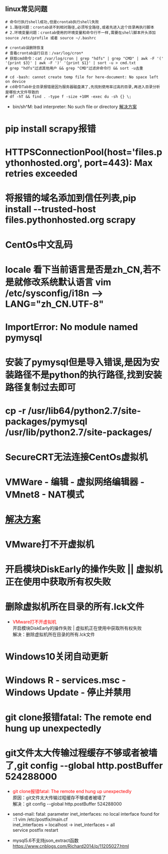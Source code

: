 ## linux常见问题
```shell
# 命令行执行shell成功,但是crontab执行shell失败
# 1.路径问题：crontab读不到相对路径,必须写全路径,或者先进入这个目录再执行脚本  
# 2.环境变量问题：crontab使用的环境变量和命令行不一样,需要在shell脚本开头添加 source /etc/profile 或者 source ~/.bashrc

# crontab误删除恢复
# 查看crontab运行日志：/var/log/cron*
# 获取cmd命令：cat /var/log/cron | grep "hdfs" | grep "CMD" | awk -F '(' '{print $3}' | awk -F ')' '{print $1}' | sort -u > cmd.txt
# grep "hdfs"过滤其他用户 && grep "CMD"过滤非命令行 && sort -u去重

# cd -bash: cannot create temp file for here-document: No space left on device
# cd命令Tab补全目录报错是因为服务器磁盘满了,先找到使用率过高的目录,再进入目录分析是哪些大文件导致的
# df -hT && find . -type f -size +10M -exec du -sh {} \;
```

- bin/sh^M: bad interpreter: No such file or directory
[解决方案](https://www.cnblogs.com/felixzh/p/6108345.html)

# pip install scrapy报错
# HTTPSConnectionPool(host='files.pythonhosted.org', port=443): Max retries exceeded
# 将报错的域名添加到信任列表,pip install --trusted-host files.pythonhosted.org scrapy

# CentOs中文乱码
# locale 看下当前语言是否是zh_CN,若不是就修改系统默认语言 vim /etc/sysconfig/i18n --> LANG="zh_CN.UTF-8"

# ImportError: No module named pymysql
# 安装了pymysql但是导入错误,是因为安装路径不是python的执行路径,找到安装路径复制过去即可
# cp -r /usr/lib64/python2.7/site-packages/pymysql /usr/lib/python2.7/site-packages/

# SecureCRT无法连接CentOs虚拟机
# VMWare - 编辑 - 虚拟网络编辑器 - VMnet8 - NAT模式
# [解决方案](https://blog.csdn.net/r1142/article/details/81000966)

# VMware打不开虚拟机
# 开启模块DiskEarly的操作失败 || 虚拟机正在使用中获取所有权失败
# 删除虚拟机所在目录的所有.lck文件

- <font color=red>VMware打不开虚拟机</font>  
开启模块DiskEarly的操作失败 | 虚拟机正在使用中获取所有权失败  
解决：删除虚拟机所在目录的所有.lck文件

# Windows10关闭自动更新
# Windows R - services.msc - Windows Update - 停止并禁用

# git clone报错fatal: The remote end hung up unexpectedly
# git文件太大传输过程缓存不够或者被墙了,git config --global http.postBuffer 524288000

- <font color=red>git clone报错fatal: The remote end hung up unexpectedly</font>  
原因：git文件太大传输过程缓存不够或者被墙了  
解决：git config --global http.postBuffer 524288000

- send-mail: fatal: parameter inet_interfaces: no local interface found for ::1
vim  /etc/postfix/main.cf  
inet_interfaces = localhost -> inet_interfaces = all  
service postfix restart

- mysql5.6不支持json_extract函数
https://www.cnblogs.com/Richard2014/p/11205027.html